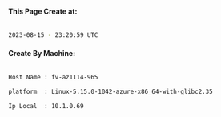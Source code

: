 
   
#### This Page Create at:

```bash

2023-08-15 - 23:20:59 UTC

```

#### Create By Machine:

```bash

Host Name : fv-az1114-965

platform  : Linux-5.15.0-1042-azure-x86_64-with-glibc2.35

Ip Local  : 10.1.0.69

```

